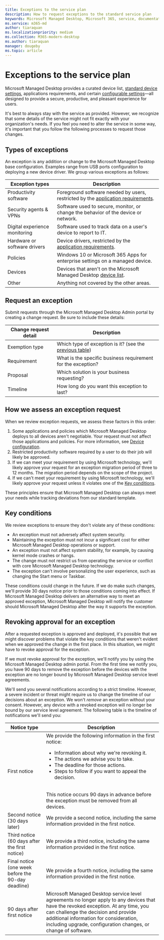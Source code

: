 ```yaml
---
title: Exceptions to the service plan
description: How to request exceptions to the standard service plan
keywords: Microsoft Managed Desktop, Microsoft 365, service, documentation
ms.service: m365-md
author: tiaraquan
ms.localizationpriority: medium
ms.collection: M365-modern-desktop
ms.author: tiaraquan
manager: dougeby
ms.topic: article
---
```


# Exceptions to the service plan

Microsoft Managed Desktop provides a curated device list, [standard device settings](device-policies.md), applications requirements, and certain [configurable settings](../working-with-managed-desktop/config-setting-overview.md)—all designed to provide a secure, productive, and pleasant experience for users.

It's best to always stay with the service as provided. However, we recognize that some details of the service might not fit exactly with your organization's needs. If you feel you need to alter the service in some way, it's important that you follow the following processes to request those changes.

## Types of exceptions

An exception is any addition or change to the Microsoft Managed Desktop base configuration. Examples range from USB ports configuration to deploying a new device driver. We group various exceptions as follows:

| Exception types | Description |
| ----- | ----- |
| Productivity software | Foreground software needed by users, restricted by the [application requirements](mmd-app-requirements.md). |
| Security agents & VPNs | Software used to secure, monitor, or change the behavior of the device or network. |
| Digital experience monitoring | Software used to track data on a user's device to report to IT. |
| Hardware or software drivers | Device drivers, restricted by the [application requirements](mmd-app-requirements.md). |
| Policies | Windows 10 or Microsoft 365 Apps for enterprise settings on a managed device. |
| Devices | Devices that aren't on the Microsoft Managed Desktop [device list](device-requirements.md). |
| Other | Anything not covered by the other areas. |

## Request an exception

Submit requests through the Microsoft Managed Desktop Admin portal by creating a change request. Be sure to include these details:

| Change request detail | Description |
| ----- | ----- |
| Exemption type | Which type of exception is it? (see the [previous table](#types-of-exceptions)) |
| Requirement | What is the specific business requirement for the exception? |
| Proposal | Which solution is your business requesting? |
| Timeline | How long do you want this exception to last? |

## How we assess an exception request

When we review exception requests, we assess these factors in this order:

1. Some applications and policies which Microsoft Managed Desktop deploys to all devices aren't negotiable. Your request must not affect those applications and policies. For more information, see [Device configuration](device-policies.md).
2. Restricted productivity software required by a user to do their job will likely be approved.
3. If we can meet your requirement by using Microsoft technology, we'll likely approve your request for an exception migration period of three to 12 months. The migration period depends on the scope of the project.
4. If we can't meet your requirement by using Microsoft technology, we'll likely approve your request unless it violates one of the [Key conditions](#key-conditions).  

These principles ensure that Microsoft Managed Desktop can always meet your needs while tracking deviations from our standard template.

## Key conditions

We review exceptions to ensure they don't violate any of these conditions:

- An exception must not adversely affect system security.
- Maintaining the exception must not incur a significant cost for either Microsoft Managed Desktop operations or support.
- An exception must not affect system stability, for example, by causing kernel mode crashes or hangs.
- The change must not restrict us from operating the service or conflict with core Microsoft Managed Desktop technology.
- The exception can't involve personalizing the user experience, such as changing the Start menu or Taskbar.

These conditions could change in the future. If we do make such changes, we'll provide 30 days notice prior to those conditions coming into effect.  If Microsoft Managed Desktop delivers an alternative way to meet an approved exception, Microsoft Managed Desktop will notify the customer should Microsoft Managed Desktop alter the way it supports the exception.

## Revoking approval for an exception

After a requested exception is approved and deployed, it's possible that we might discover problems that violate the key conditions that weren't evident when we approved the change in the first place. In this situation, we might have to revoke approval for the exception.

If we must revoke approval for the exception, we'll notify you by using the Microsoft Managed Desktop admin portal. From the first time we notify you, you have 90 days to remove the exception before the devices with the exception are no longer bound by Microsoft Managed Desktop service level agreements.

We'll send you several notifications according to a strict timeline. However, a severe incident or threat might require us to change the timeline of our decisions about an exception. We won't *remove* an exception without your consent. However, any device with a revoked exception will no longer be bound by our service level agreement. The following table is the timeline of notifications we'll send you:

| Notice type | Description |
| ----- | ----- |
| First notice | We provide the following information in the first notice: <ul><li>Information about why we're revoking it.</li><li>The actions we advise you to take.</li><li>The deadline for those actions.</li><Li>Steps to follow if you want to appeal the decision.</li></ul> <br>This notice occurs 90 days in advance before the exception must be removed from all devices. |
| Second notice (30 days later) | We provide a second notice, including the same information provided in the first notice. |
| Third notice (60 days after the first notice) | We provide a third notice, including the same information provided in the first notice. |
| Final notice (one week before the 90-day deadline) | We provide a fourth notice, including the same information provided in the first notice. |
| 90 days after first notice| Microsoft Managed Desktop service level agreements no longer apply to any devices that have the revoked exception. At any time, you can challenge the decision and provide additional information for consideration, including upgrade, configuration changes, or change of software. |
